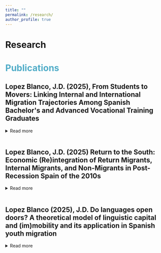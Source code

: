 ```yaml
---
title: ""
permalink: /research/
author_profile: true
---
```

Research
======


# <span style="color:#52adc8"> Publications </span>

## Lopez Blanco, J.D. (2025), From Students to Movers: Linking Internal and International Migration Trajectories Among Spanish Bachelor's and Advanced Vocational Training Graduates 
<details>
<summary>Read more</summary>
The relationship between internal and international migration has traditionally been overlooked in migration research. Seeking to bridge this divide, we examine the cumulative, socioeconomically selective and functionally differentiated nature of youth spatial mobility. Using harmonized microdata from two nationally representative surveys of bachelor's graduates and advanced vocational trainees from the 2013/2014 cohort, we examine the role of pre-graduation mobility, social origin and field of study in shaping postgraduation migration outcomes. Our findings show that any form of educational mobility is a strong predictor of subsequent migration. Migration trajectories are also stratified by parental education, with graduates from more privileged backgrounds more likely to engage in international or complex mobility paths. Additionally, migration motives and patterns vary by migration type and field of study, supporting a functional differentiation between internal and international mobility. These results highlight how different forms of mobility are embedded in cumulative life-course processes and socially structured opportunity regimes, underscoring the need for more integrated theoretical and policy approaches to youth migration.


  - <i>Population, Space and Place, 31(5), e70050 DOI:  https://doi.org/10.1002/psp.70050 </i>. 
  
</details>
<br>



## Lopez Blanco, J.D. (2025) Return to the South: Economic (Re)integration of Return Migrants, Internal Migrants, and Non-Migrants in Post-Recession Spain of the 2010s
<details>

<summary>Read more</summary>
This study investigates the labor market reintegration of intra-EU return migrants in Spain, comparing them with internal migrants and non-migrants. Using data from two nationally representative surveys of university graduates and vocational trainees, we analyze employability, earnings, and occupational status. Contrary to expectations, return migrants face employment disadvantages relative to non-migrants and internal migrants. However, they benefit from earnings premiums, particularly among those with extended migration experiences or who relocate upon their return. Occupational status outcomes are mixed: while return migrants initially demonstrate advantages, these diminish after accounting for selection bias. Proficiency in English positively correlates with higher earnings across all groups, particularly for return migrants, yet paradoxically aligns with lower occupational specificity. Job-specific experience acquired abroad proves essential for return migrants, helping mitigate disadvantages in occupational status. These findings enhance our understanding of the intricate dynamics of skill transferability and labor market outcomes within the EU, underscoring the importance of migration and return contexts in shaping returnees' reintegration experiences.
  
 - <i>>European Societies,  1–46, https://doi.org/10.1162/euso_a_00039
 </i>. 

</details>
<br>






## Lopez Blanco (2025), J.D. Do languages open doors? A theoretical model of linguistic capital and (im)mobility and its application in Spanish youth migration 
<details>
<summary>Read more</summary>
Language skills have demonstrated their significance in migration decisions; however, their role as a potential cause of immobility has been largely overlooked. In this paper, I first propose a theoretical model that seeks to explain decisions regarding mobility and immobility based on the instrumental returns generated by an individual’s linguistic capital within a given opportunity structure. Secondly, I apply this model utilizing data from university and vocational training graduates in Spain. Leveraging its particularity as a case study, which encompasses five regions where a minority’s co-official language is an integral part of ethnic identification and shares a similar institutional environment that encourages its use, I find that bilingualism is primarily linked to internal immobility. Simultaneously, it affects the direction of internal migration, since bilinguals are more inclined to relocate to areas with similar language conditions.
Bilingualism also presents indirect effects. The results indicate that bilingualism influences international migration by facilitating the acquisition of a foreign language, which becomes increasingly attainable as the cost of language acquisition
decreases, though the effect remains relatively small.


  - <i>Journal of Ethnic and Migration Studies, 51(3), 565-582 DOI: 10.1080/1369183X.2024.2359676 </i>. 
  
</details>
<br>




